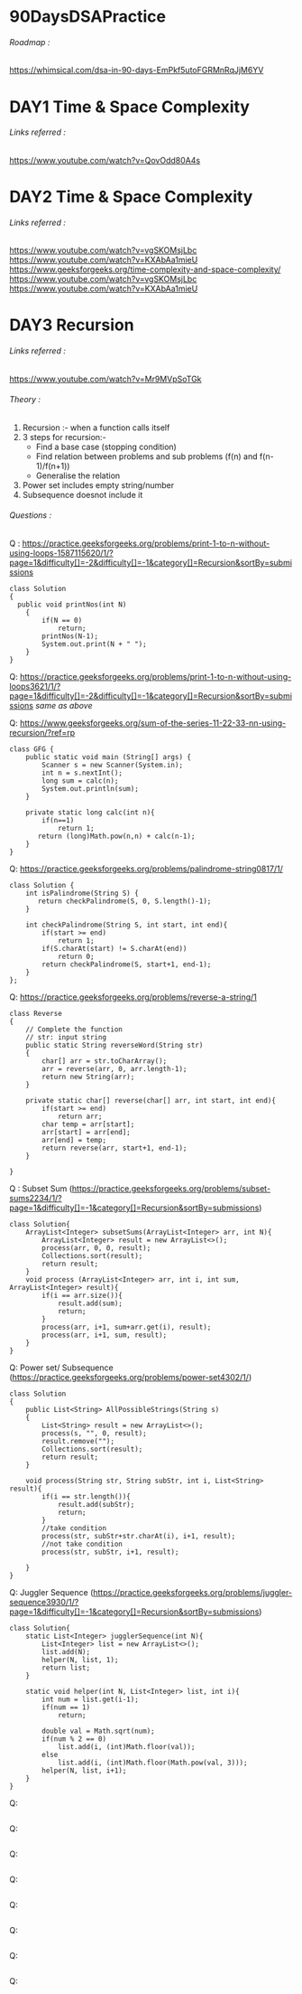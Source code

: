 # 90DaysDSAPractice
###### Roadmap : 
https://whimsical.com/dsa-in-90-days-EmPkf5utoFGRMnRqJjM6YV


# DAY1 Time & Space Complexity
###### Links referred :
https://www.youtube.com/watch?v=QovOdd80A4s


# DAY2 Time & Space Complexity
###### Links referred :
https://www.youtube.com/watch?v=vgSKOMsjLbc https://www.youtube.com/watch?v=KXAbAa1mieU 
https://www.geeksforgeeks.org/time-complexity-and-space-complexity/
https://www.youtube.com/watch?v=vgSKOMsjLbc
https://www.youtube.com/watch?v=KXAbAa1mieU


# DAY3 Recursion
###### Links referred :
https://www.youtube.com/watch?v=Mr9MVpSoTGk

###### Theory :
1. Recursion :- when a function calls itself
2. 3 steps for recursion:-
	- Find a base case (stopping condition)
	- Find relation between problems and sub problems (f(n) and f(n-1)/f(n+1))
	- Generalise the relation
3. Power set includes empty string/number
4. Subsequence doesnot include it

###### Questions :
Q : https://practice.geeksforgeeks.org/problems/print-1-to-n-without-using-loops-1587115620/1/?page=1&difficulty[]=-2&difficulty[]=-1&category[]=Recursion&sortBy=submissions
```
class Solution
{ 
  public void printNos(int N)
    {
        if(N == 0)
            return;
        printNos(N-1);
        System.out.print(N + " ");
    }
}
```

Q: https://practice.geeksforgeeks.org/problems/print-1-to-n-without-using-loops3621/1/?page=1&difficulty[]=-2&difficulty[]=-1&category[]=Recursion&sortBy=submissions
*same as above*

Q: https://www.geeksforgeeks.org/sum-of-the-series-11-22-33-nn-using-recursion/?ref=rp
```
class GFG {
	public static void main (String[] args) {
	    Scanner s = new Scanner(System.in);
	    int n = s.nextInt();
	    long sum = calc(n);
		System.out.println(sum);
	}
	
	private static long calc(int n){
	    if(n==1)
	        return 1;
	   return (long)Math.pow(n,n) + calc(n-1);
	}
}
```


Q: https://practice.geeksforgeeks.org/problems/palindrome-string0817/1/
```
class Solution {
    int isPalindrome(String S) {
       return checkPalindrome(S, 0, S.length()-1);
    }
    
    int checkPalindrome(String S, int start, int end){
        if(start >= end)
            return 1;
        if(S.charAt(start) != S.charAt(end))
            return 0;
        return checkPalindrome(S, start+1, end-1);
    } 
};
```



Q: https://practice.geeksforgeeks.org/problems/reverse-a-string/1
```
class Reverse
{
    // Complete the function
    // str: input string
    public static String reverseWord(String str)
    {
        char[] arr = str.toCharArray();
        arr = reverse(arr, 0, arr.length-1);
        return new String(arr);
    }
    
    private static char[] reverse(char[] arr, int start, int end){
        if(start >= end)
            return arr;
        char temp = arr[start];
        arr[start] = arr[end];
        arr[end] = temp;
        return reverse(arr, start+1, end-1);
    }
    
}
```



Q : Subset Sum (https://practice.geeksforgeeks.org/problems/subset-sums2234/1/?page=1&difficulty[]=-1&category[]=Recursion&sortBy=submissions)
```
class Solution{
    ArrayList<Integer> subsetSums(ArrayList<Integer> arr, int N){
        ArrayList<Integer> result = new ArrayList<>();
        process(arr, 0, 0, result);
        Collections.sort(result);
        return result;
    }
    void process (ArrayList<Integer> arr, int i, int sum, ArrayList<Integer> result){
        if(i == arr.size()){
            result.add(sum);
            return;
        }
        process(arr, i+1, sum+arr.get(i), result);
        process(arr, i+1, sum, result);
    }
}
```






Q: Power set/ Subsequence (https://practice.geeksforgeeks.org/problems/power-set4302/1/)
```
class Solution
{
    public List<String> AllPossibleStrings(String s)
    {
        List<String> result = new ArrayList<>();
        process(s, "", 0, result);
        result.remove("");
        Collections.sort(result);
        return result;
    }
    
    void process(String str, String subStr, int i, List<String> result){
        if(i == str.length()){
            result.add(subStr);
            return;
        }
        //take condition
        process(str, subStr+str.charAt(i), i+1, result);
        //not take condition
        process(str, subStr, i+1, result);
        
    }
}
```



Q: Juggler Sequence (https://practice.geeksforgeeks.org/problems/juggler-sequence3930/1/?page=1&difficulty[]=-1&category[]=Recursion&sortBy=submissions)
```
class Solution{
    static List<Integer> jugglerSequence(int N){
        List<Integer> list = new ArrayList<>();
        list.add(N);
        helper(N, list, 1);
        return list;
    }
    
    static void helper(int N, List<Integer> list, int i){
        int num = list.get(i-1);
        if(num == 1)
            return;
        
        double val = Math.sqrt(num);
        if(num % 2 == 0)
            list.add(i, (int)Math.floor(val));
        else
            list.add(i, (int)Math.floor(Math.pow(val, 3)));
        helper(N, list, i+1);
    }
}
```



Q: 
```
```



Q: 
```
```


Q: 
```
```



Q: 
```
```



Q: 
```
```



Q: 
```
```




Q: 
```
```



Q: 
```
```






